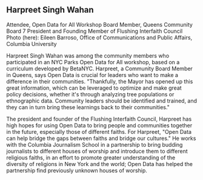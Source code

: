 ## Harpreet Singh Wahan

Attendee, Open Data for All Workshop
Board Member, Queens Community Board 7
President and Founding Member of Flushing Interfaith Council
Photo (here): Eileen Barroso, Office of Communications and Public Affairs, Columbia University

Harpreet Singh Wahan was among the community members who participated in an NYC Parks Open Data for All workshop, based on a curriculum developed by BetaNYC. Harpreet, a Community Board Member in Queens, says Open Data is crucial for leaders who want to make a difference in their communities. "Thankfully, the Mayor has opened up this great information, which can be leveraged to optimize and make great policy decisions, whether it's through analyzing tree populations or ethnographic data. Community leaders should be identified and trained, and they can in turn bring these learnings back to their communities."

The president and founder of the Flushing Interfaith Council, Harpreet has high hopes for using Open Data to bring people and communities together in the future, especially those of different faiths. For Harpreet, "Open Data can help bridge the gaps between faiths and bridge our cultures." He works with the Columbia Journalism School in a partnership to bring budding journalists to different houses of worship and introduce them to different religious faiths, in an effort to promote greater understanding of the diversity of religions in New York and the world; Open Data has helped the partnership find previously unknown houses of worship.
